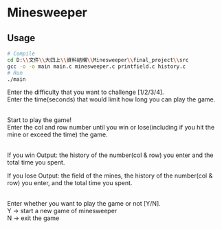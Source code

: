 # Minesweeper

## Usage
```sh
# Compile
cd D:\\文件\\大四上\\資料結構\\Minesweeper\\final_project\\src
gcc -o -o main main.c minesweeper.c printfield.c history.c 
# Run
./main
```
Enter the difficulty that you want to challenge [1/2/3/4]. <br />
Enter the time(seconds) that would limit how long you can play the game. <br />
<br />

Start to play the game! <br />
Enter the col and row number until you win or lose(including if you hit the mine or exceed the time) the game. <br />
<br />

If you win
Output: the history of the number(col & row) you enter and the total time you spent. <br />

If you lose
Output: the field of the mines, the history of the number(col & row) you enter, and the total time you spent. <br />
<br />

Enter whether you want to play the game or not [Y/N]. <br />
Y -> start a new game of minesweeper <br />
N -> exit the game <br />
<br />